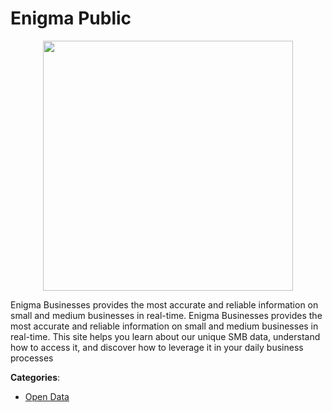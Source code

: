 # Enigma Public
<p align="center">
    <img width="400" src="https://raw.githubusercontent.com/apis-list/apis-list/apis/enigma-public/logo_256x256.png" />
</p>

Enigma Businesses provides the most accurate and reliable information on small and medium businesses in real-time. Enigma Businesses provides the most accurate and reliable information on small and medium businesses in real-time.  This site helps you learn about our unique SMB data, understand how to access it, and discover how to leverage it in your daily business processes



**Categories**:
- [Open Data](https://github.com/apis-list/apis-list#open-data)




